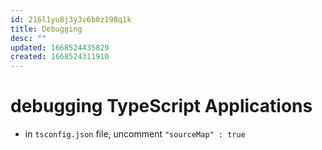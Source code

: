 ```yaml
---
id: 216l1yu8j3y3v6b0z198q1k
title: Debugging
desc: ""
updated: 1668524435829
created: 1668524311910
---
```


# debugging TypeScript Applications

- in `tsconfig.json` file, uncomment `"sourceMap" : true`
